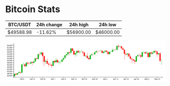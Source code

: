 # Bitcoin Stats

BTC/USDT|24h change|24h high|24h low|
|---|---|---|---|
|$49588.98|-11.62%|$56900.00|$46000.00|

<img src="./chart.svg">
